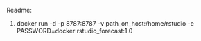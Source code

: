 Readme:

1. docker run -d -p 8787:8787 -v path_on_host:/home/rstudio -e PASSWORD=docker rstudio_forecast:1.0